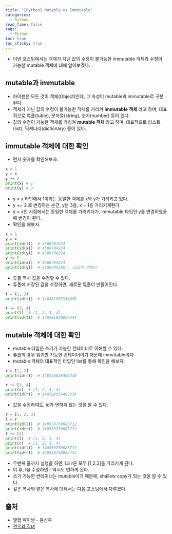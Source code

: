 ```yaml
---
title: "[Python] Mutable vs Immutable"
categories:
  - Python
read_time: false
tags:
  - Python
toc: true
toc_sticky: true
---
```

* 이번 포스팅에서는 객체가 지닌 값의 수정이 불가능한 immutable 객체와 수정이 가능한 mutable 객체에 대해 알아보겠다.

## mutable과 immutable
* 파이썬은 모든 것이 객체(Object)인데, 그 속성이 mutable과 immutable로 구분된다.
* 객체가 지닌 값의 수정이 불가능한 객체를 가리켜 __immutable 객체__ 라고 하며, 대표적으로 튜플(tuble), 문자열(string), 숫자(number) 등이 있다.
* 값의 수정이 가능한 객체를 가리켜 __mutable 객체__ 라고 하며, 대표적으로 리스트(list), 딕셔너리(dictionary) 등이 있다.

## immutable 객체에 대한 확인
* 먼저 숫자를 확인해보자.

```python
x = 1
y = x
y += 2
print(x) # 1
print(y) # 3
```

* y = x 라인에서 1이라는 동일한 객체를 x와 y가 가리키고 있다.
* y += 2 로 변경하는 순간, y는 3을, x = 1을 가리키게된다. 
* y = x인 시점에서는 동일한 객체를 가리키다가, immutable 타입인 y를 변경하였을 때 변경이 된다.
* 확인을 해보자.

```python
x = 1
y = x
print(id(1))  # 4506704224
print(id(x))  # 4506704224
print(id(y))  # 4506704224
y += 2
print(id(x))  # 4506704224
print(id(y))  # 4506704288 , id값이 변한다.
```

* 튜플 역시 값을 수정할 수 없다.
* 튜플에 저장된 값을 수정하면, 새로운 튜플이 만들어진다.

```python
t = (1, 2)
print(id(t))  # 140381802534656

t += (3, 4)
print(t)  # (1, 2, 3, 4)
print(id(t))  # 140381820007344
```

## mutable 객체에 대한 확인
* mutable 타입은 쓰기가 가능한 컨테이너로 이해할 수 있다.
* 튜플의 경우 읽기만 가능한 컨테이너이기 때문에 immutable이다.
* mutable 객체의 대표적인 타입인 list를 통해 확인을 해보자.

```python
r = [1, 2]
print(id(r))  # 140726858462336

r += [3, 4]
print(r)  # [1, 2, 3, 4]
print(id(r))  # 140726858462336
```

* 값을 수정하여도, id가 변하지 않는 것을 알 수 있다.

```python
r = [1, 2, 3]
l = r
print(id(l))  # 140559750083712
print(id(r))  # 140559750083712
l += [4]
print(l)  # [1, 2, 3, 4]
print(r)  # [1, 2, 3, 4]
print(id(l))  # 140559750083712
print(id(r))  # 140559750083712
```

* 두번째 줄까지 실행을 하면, l과 r은 모두 [1,2,3]을 가리키게 된다.
* 이 후, l을 수정하면 r 역시도 변하게 된다.
* 쓰기 가능한 컨테이너는 mutable이기 때문에, shallow copy가 되는 것을 알 수 있다. 
* 깊은 복사와 얕은 복사에 대해서는 다음 포스팅에서 다루겠다.


## 출처
* 열혈 파이썬 - 윤성우
* [견우와 직녀](https://ledgku.tistory.com/54)

